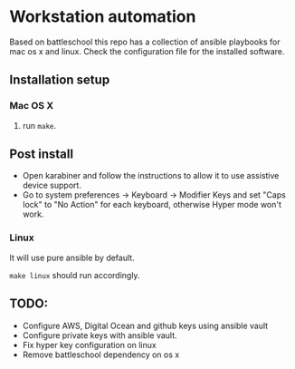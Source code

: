 # Workstation automation

Based on battleschool this repo has a collection of ansible playbooks for mac os x and linux. Check the configuration file for the installed software.

## Installation setup

### Mac OS X

1. run `make`.

## Post install

* Open karabiner and follow the instructions to allow it to use assistive device support.
* Go to system preferences -> Keyboard -> Modifier Keys and set "Caps lock" to "No Action" for each keyboard, otherwise Hyper mode won't work.

### Linux

It will use pure ansible by default.

`make linux` should run accordingly.


## TODO:

- Configure AWS, Digital Ocean and github keys using ansible vault
- Configure private keys with ansible vault.
- Fix hyper key configuration on linux
- Remove battleschool dependency on os x
